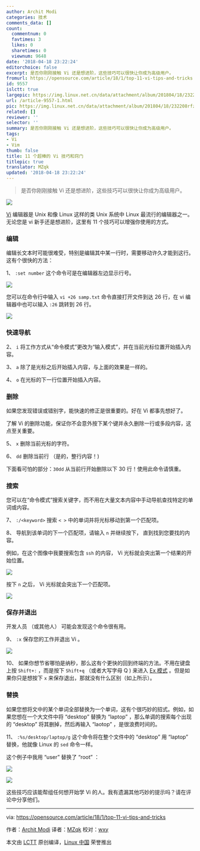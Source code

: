```yaml
---
author: Archit Modi
categories: 技术
comments_data: []
count:
  commentnum: 0
  favtimes: 3
  likes: 0
  sharetimes: 0
  viewnum: 9648
date: '2018-04-18 23:22:24'
editorchoice: false
excerpt: 是否你刚刚接触 Vi 还是想进阶，这些技巧可以很快让你成为高级用户。
fromurl: https://opensource.com/article/18/1/top-11-vi-tips-and-tricks
id: 9557
islctt: true
largepic: https://img.linux.net.cn/data/attachment/album/201804/18/232208rfzo206de393pe3a.jpg
url: /article-9557-1.html
pic: https://img.linux.net.cn/data/attachment/album/201804/18/232208rfzo206de393pe3a.jpg.thumb.jpg
related: []
reviewer: ''
selector: ''
summary: 是否你刚刚接触 Vi 还是想进阶，这些技巧可以很快让你成为高级用户。
tags:
- Vi
- Vim
thumb: false
title: 11 个超棒的 Vi 技巧和窍门
titlepic: true
translator: MZqk
updated: '2018-04-18 23:22:24'
---
```



> 
> 是否你刚刚接触 Vi 还是想进阶，这些技巧可以很快让你成为高级用户。
> 
> 
> 


![](/data/attachment/album/201804/18/232208rfzo206de393pe3a.jpg)


[Vi](http://ex-vi.sourceforge.net/) 编辑器是 Unix 和像 Linux 这样的类 Unix 系统中 Linux 最流行的编辑器之一。无论您是 vi 新手还是想进阶，这里有 11 个技巧可以增强你使用的方式。


### 编辑


编辑长文本时可能很难受，特别是编辑其中某一行时，需要移动许久才能到这行。这有个很快的方法：


1、 `:set number` 这个命令可是在编辑器左边显示行号。


![](/data/attachment/album/201804/18/232228z4hh6zhlg0dtty6f.png)


您可以在命令行中输入 `vi +26 samp.txt` 命令直接打开文件到达 26 行，在 vi 编辑器中也可以输入 `:26` 跳转到 26 行。


![](/data/attachment/album/201804/18/232228a90mjdmde66r2bc9.png)


### 快速导航


2、 `i` 将工作方式从“命令模式”更改为“输入模式”，并在当前光标位置开始插入内容。


3、 `a` 除了是光标之后开始插入内容，与上面的效果是一样的。


4、 `o` 在光标的下一行位置开始插入内容。


### 删除


如果您发现错误或错别字，能快速的修正是很重要的。好在 Vi 都事先想好了。


了解 Vi 的删除功能，保证你不会意外按下某个键并永久删除一行或多段内容，这点至关重要。


5、 `x` 删除当前光标的字符。


6、 `dd` 删除当前行 （是的，整行内容！)


下面看可怕的部分：`30dd` 从当前行开始删除以下 30 行！使用此命令请慎重。


### 搜索


您可以在“命令模式”搜索关键字，而不用在大量文本内容中手动导航查找特定的单词或内容。


7、 `:/<keyword>` 搜索 `< >` 中的单词并将光标移动到第一个匹配项。


8、 导航到该单词的下一个匹配项，请输入 `n` 并继续按下， 直到找到您要找的内容。


例如，在这个图像中我要搜索包含 `ssh` 的内容， Vi 光标就会突出第一个结果的开始位置。


![](/data/attachment/album/201804/18/232229ybpiss7ubsvubg5p.png)


按下 `n` 之后， Vi 光标就会突出下一个匹配项。


![](/data/attachment/album/201804/18/232229smdfve99gev68zvv.png)


### 保存并退出


开发人员 （或其他人） 可能会发现这个命令很有用。


9、 `:x` 保存您的工作并退出 Vi 。


![](/data/attachment/album/201804/18/232230b8aika8tt4s6tco4.png)


10、 如果你想节省哪怕是纳秒，那么这有个更快的回到终端的方法。不用在键盘上按 `Shift+:` ，而是按下 `Shift+q` （或者大写字母 Q ) 来进入 [Ex 模式](https://en.wikibooks.org/wiki/Learning_the_vi_Editor/Vim/Modes#Ex-mode) 。但是如果你只是想按下 `x` 来保存退出，那就没有什么区别（如上所示）。


### 替换


如果您想将文中的某个单词全部替换为一个单词，这有个很巧妙的招式。例如，如果您想在一个大文件中将 “desktop” 替换为 “laptop” ，那么单调的搜索每个出现的 “desktop” 将其删掉，然后再输入 “laotop” ，是很浪费时间的。


11、 `:%s/desktop/laptop/g` 这个命令将在整个文件中的 “desktop” 用 “laptop” 替换，他就像 Linux 的 `sed` 命令一样。


这个例子中我用 “user” 替换了 “root” ：


![](/data/attachment/album/201804/18/232231m7cg45g55gqauj5c.png)


![](/data/attachment/album/201804/18/232232btht1st8jsltgwzr.png)


这些技巧应该能帮组任何想开始学 Vi 的人。我有遗漏其他巧妙的提示吗？请在评论中分享他们。




---


via: <https://opensource.com/article/18/1/top-11-vi-tips-and-tricks>


作者：[Archit Modi](https://opensource.com/users/architmodi) 译者：[MZqk](https://github.com/MZqk) 校对：[wxy](https://github.com/wxy)


本文由 [LCTT](https://github.com/LCTT/TranslateProject) 原创编译，[Linux 中国](https://linux.cn/) 荣誉推出